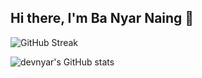 ## Hi there, I'm Ba Nyar Naing 👋


![GitHub Streak](https://github-readme-streak-stats.herokuapp.com?user=devnyar&theme=nord&hide_border=true&date_format=M%20j%5B%2C%20Y%5D&card_width=600&card_height=200)

![devnyar's GitHub stats](https://github-readme-stats.vercel.app/api?username=devnyar&show_icons=true&theme=nord)

